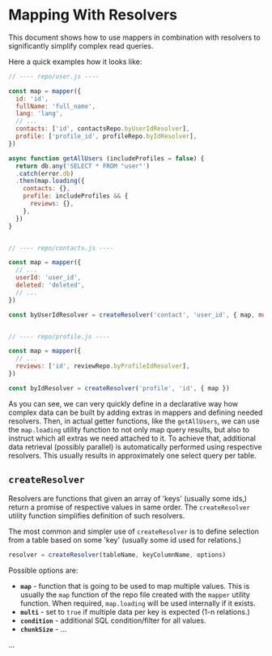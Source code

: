 # Mapping With Resolvers

This document shows how to use mappers in combination with resolvers to significantly simplify complex read queries.

Here a quick examples how it looks like:

```js
// ---- repo/user.js ----

const map = mapper({
  id: 'id',
  fullName: 'full_name',
  lang: 'lang',
  // ...
  contacts: ['id', contactsRepo.byUserIdResolver],
  profile: ['profile_id', profileRepo.byIdResolver],
})

async function getAllUsers (includeProfiles = false) {
  return db.any('SELECT * FROM "user"')
  .catch(error.db)
  .then(map.loading({
    contacts: {},
    profile: includeProfiles && {
      reviews: {},
    },
  })
}


// ---- repo/contacts.js ----

const map = mapper({
  // ...
  userId: 'user_id',
  deleted: 'deleted',
  // ...
})

const byUserIdResolver = createResolver('contact', 'user_id', { map, multi: true, condition: 'not "deleted"' })


// ---- repo/profile.js ----

const map = mapper({
  // ...
  reviews: ['id', reviewRepo.byProfileIdResolver],
})

const byIdResolver = createResolver('profile', 'id', { map })
```

As you can see, we can very quickly define in a declarative way how complex data can be built by adding extras in mappers and defining needed resolvers. Then, in actual getter functions, like the `getAllUsers`, we can use the `map.loading` utility function to not only map query results, but also to instruct which all extras we need attached to it.
To achieve that, additional data retrieval (possibly parallel) is automatically performed using respective resolvers. This usually results in approximately one select query per table.

## `createResolver`

Resolvers are functions that given an array of 'keys' (usually some ids,) return a promise of respective values in same order. The `createResolver` utility function simplifies definition of such resolvers.

The most common and simpler use of `createResolver` is to define selection from a table based on some 'key' (usually some id used for relations.)

```js
resolver = createResolver(tableName, keyColumnName, options)
```

Possible options are:
- **`map`** - function that is going to be used to map multiple values. This is usually the `map` function of the repo file created with the `mapper` utility function. When required, `map.loading` will be used internally if it exists.
- **`multi`** - set to `true` if multiple data per key is expected (1-n relations.)
- **`condition`** - additional SQL condition/filter for all values.
- **`chunkSize`** - ...

...
